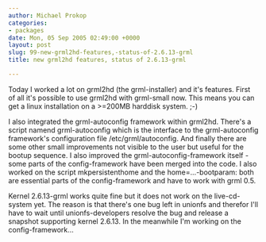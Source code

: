 ```yaml
---
author: Michael Prokop
categories:
- packages
date: Mon, 05 Sep 2005 02:49:00 +0000
layout: post
slug: 99-new-grml2hd-features,-status-of-2.6.13-grml
title: new grml2hd features, status of 2.6.13-grml

---
```

Today I worked a lot on grml2hd (the grml\-installer) and it's features. First of all it's possible to use grml2hd with grml\-small now. This means you can get a linux installation on a \>\=200MB harddisk system. ;\-)

I also integrated the grml\-autoconfig framework within grml2hd. There's a script namend grml\-autoconfig which is the interface to the grml\-autoconfig framework's configuration file /etc/grml/autoconfig. And finally there are some other small improvements not visible to the user but useful for the bootup sequence. I also improved the grml\-autoconfig\-framework itself \- some parts of the config\-framework have been merged into the code. I also worked on the script mkpersistenthome and the home\=...\-bootparam: both are essential parts of the config\-framework and have to work with grml 0\.5\.

Kernel 2\.6\.13\-grml works quite fine but it does not work on the live\-cd\-system yet. The reason is that there's one bug left in unionfs and therefor I'll have to wait until unionfs\-developers resolve the bug and release a snapshot supporting kernel 2\.6\.13\. In the meanwhile I'm working on the config\-framework...
